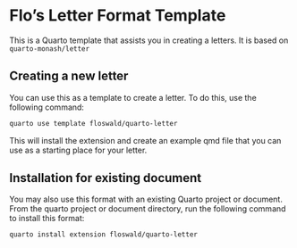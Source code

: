 

<!-- README.md is generated from README.qmd. Please edit that file -->

# Flo’s Letter Format Template

This is a Quarto template that assists you in creating a letters. It is
based on `quarto-monash/letter`

## Creating a new letter

You can use this as a template to create a letter. To do this, use the
following command:

``` bash
quarto use template floswald/quarto-letter
```

This will install the extension and create an example qmd file that you
can use as a starting place for your letter.

## Installation for existing document

You may also use this format with an existing Quarto project or
document. From the quarto project or document directory, run the
following command to install this format:

``` bash
quarto install extension floswald/quarto-letter
```
